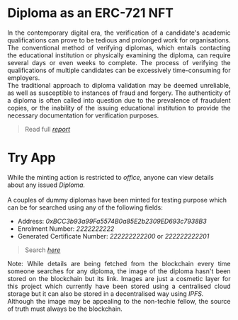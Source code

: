 # Diploma as an ERC-721 NFT

<p align="justify">
    In the contemporary digital era, the verification of a candidate's academic qualifications can prove to be tedious
    and prolonged work for organisations. The conventional method of verifying diplomas, which entails contacting the
    educational institution or physically examining the diploma, can require several days or even weeks to complete. The
    process of verifying the qualifications of multiple candidates can be excessively time-consuming for employers. <br>
    The traditional approach to diploma validation may be deemed unreliable, as well as susceptible to instances of
    fraud and forgery. The authenticity of a diploma is often called into question due to the prevalence of fraudulent
    copies, or the inability of the issuing educational institution to provide the necessary documentation for
    verification purposes.
</p>

>Read full [*report*](/Report.pdf)

# Try App

While the minting action is restricted to <i>office,</i> anyone can view details about any issued <i>Diploma.</i><br><br>
A couples of dummy diplomas have been minted for testing purpose which can be for searched using any of the following
fields:
<ul>
    <li>Address: <i>0xBCC3b93a99Fa5574B0a85E2b2309ED693c7938B3</i></li>
    <li>Enrolment Number: <i>2222222222</i></li>
    <li>Generated Certificate Number: <i>222222222200</i> or <i>222222222201</i></li>
</ul>

>Search [*here*](https://diplomanft.el.r.appspot.com/)

<p align="justify">
    Note: While details are being fetched from the blockchain every time someone searches for any diploma, the image of
    the diploma hasn't been stored on the blockchain but its link. Images are just a cosmetic layer for this project
    which currently have been stored using a centralised cloud storage but it can also be stored in a decentralised way
    using <i>IPFS.</i><br>
    Although the image may be appealing to the non-techie fellow, the source of truth must always be the blockchain.
</p>

